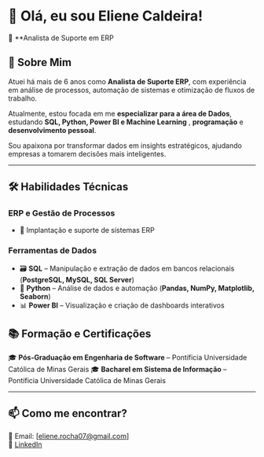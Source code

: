  # 👋 Olá, eu sou Eliene Caldeira!

🎯 **Analista de Suporte em ERP 


## 🚀 Sobre Mim

Atuei há mais de 6 anos como **Analista de Suporte ERP**, com experiência em análise de processos, automação de sistemas e otimização de fluxos de trabalho.  

Atualmente, estou focada em  me **especializar para a área de Dados**, estudando **SQL, Python, Power BI e Machine Learning** , **programação** e **desenvolvimento pessoal**.

Sou apaixona por transformar dados em insights estratégicos, ajudando empresas a tomarem decisões mais inteligentes.

---

## 🛠️ Habilidades Técnicas

### **ERP e Gestão de Processos**
- 💼 Implantação e suporte de sistemas ERP

### **Ferramentas de Dados**
- 🗃️ **SQL** – Manipulação e extração de dados em bancos relacionais (**PostgreSQL, MySQL, SQL Server**)
- 🐍 **Python** – Análise de dados e automação (**Pandas, NumPy, Matplotlib, Seaborn**)
- 📊 **Power BI** – Visualização e criação de dashboards interativos


## 📚 Formação e Certificações

🎓 **Pós-Graduação em Engenharia de Software** – Pontíficia Universidade Católica de Minas Gerais 
🎓 **Bacharel em Sistema de Informação** – Pontíficia Universidade Católica de Minas Gerais 


---

## 📫 Como me encontrar?

📩 Email: [eliene.rocha07@gmail.com]  
🔗 [LinkedIn](https://www.linkedin.com/in/eliene-caldeira-analisedados-etl-businessintelligence-cientistadedados-pentaho/)  
 


